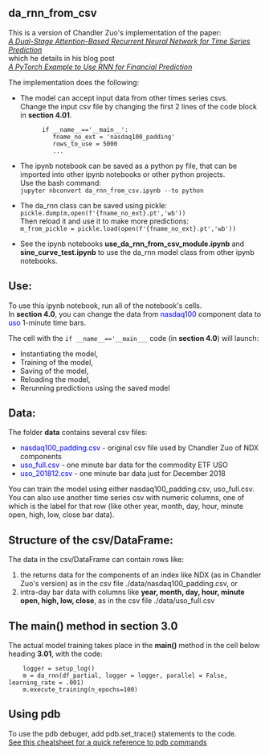 ## da_rnn_from_csv 

This is a version of Chandler Zuo's implementation of the paper:  
[*A Dual-Stage Attention-Based Recurrent Neural Network for Time Series Prediction*](https://arxiv.org/pdf/1704.02971.pdf)  
which he details in his blog post  
[*A PyTorch Example to Use RNN for Financial Prediction*](http://chandlerzuo.github.io/blog/2017/11/darnn)

The implementation does the following:
* The model can accept input data from other times series csvs.  
  Change the input csv file by changing the first 2 lines of the code block in **section 4.01**. 

  ```
        if __name__=='__main__':
           fname_no_ext = 'nasdaq100_padding'
           rows_to_use = 5000
           ...
  ```

* The ipynb notebook can be saved as a python py file, that can be imported
   into other ipynb notebooks or other python projects.  
   Use the bash command:  
     ```jupyter nbconvert da_rnn_from_csv.ipynb --to python ```


* The da_rnn class can be saved using pickle:  
  ``` pickle.dump(m,open(f'{fname_no_ext}.pt','wb')) ```  
  Then reload it and use it to make more predictions:  
  ``` m_from_pickle = pickle.load(open(f'{fname_no_ext}.pt','wb')) ```
  
* See the ipynb notebooks **use_da_rnn_from_csv_module.ipynb** and **sine_curve_test.ipynb** to use the da_rnn model class from other ipynb notebooks.

## Use:  
To use this ipynb notebook, run all of the notebook's cells.  
In **section 4.0**, you can change the data from <span style="color:blue">nasdaq100</span> component data to <span style="color:blue">uso</span> 1-minute time bars.

The cell with the ```if __name__=='__main___``` code (in **section 4.0**) will launch:  
* Instantiating the model,
* Training of the model,
* Saving of the model,
* Reloading the model,
* Rerunning predictions using the saved model


## Data:
The folder **data** contains several csv files:
* <span style="color:blue">nasdaq100_padding.csv</span> - original csv file used by Chandler Zuo of NDX components
* <span style="color:blue">uso_full.csv</span> - one minute bar data for the commodity ETF USO
* <span style="color:blue">uso_201812.csv</span> - one minute bar data just for December 2018

You can train the model using either nasdaq100_padding.csv, uso_full.csv.  You can also use another time series csv with numeric columns, one of which is the label for that row (like other year, month, day, hour, minute open, high, low, close bar data).


## Structure of the csv/DataFrame:
The data in the csv/DataFrame can contain rows like:  
1. the returns data for the components of an index like NDX (as in Chandler Zuo's version) as in the csv file ./data/nasdaq100_padding.csv, or 
2. intra-day bar data with columns like **year, month, day, hour, minute open, high, low, close**, as in the csv file ./data/uso_full.csv


## The main() method in section 3.0
The actual model training takes place in the **main()** method in the cell below heading **3.01**, with the code:

```
    logger = setup_log()
    m = da_rnn(df_partial, logger = logger, parallel = False, learning_rate = .001)
    m.execute_training(n_epochs=100)
```

  


## Using pdb 
To use the pdb debuger, add pdb.set_trace() statements to the code.  
[See this cheatsheet for a quick reference to pdb commands](https://appletree.or.kr/quick_reference_cards/Python/Python%20Debugger%20Cheatsheet.pdf)
  